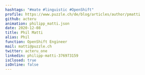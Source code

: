 ```yaml
---
hashtags: "#mate #linguistic #OpenShift"
profile: https://www.puzzle.ch/de/blog/articles/author/pmatti
github: acteru
animation: philipp_matti.json
date: 2020-12-08
title: Phil Matti
alias: Phil
function: OpenShift Engineer
mail: matti@puzzle.ch
twitter: acteru_one
linkedin: philipp-matti-376973159
isClosed: true
isOnline: false
---
```

